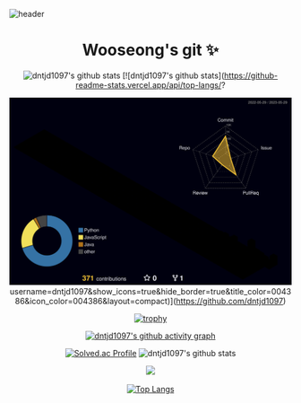 
![header](https://capsule-render.vercel.app/api?type=Waving&color=AFD2E4&height=120&section=header&text=%20&fontSize=20&animation=fadeIn&fontAlign=25&fontAlignY=27&fontColor=ffffff&rotate=0)
<div align="center">

# Wooseong's git ✨
  
![dntjd1097's github stats](https://github-readme-stats.vercel.app/api?username=dntjd1097&show_icons=true)
[![dntjd1097's github stats](https://github-readme-stats.vercel.app/api/top-langs/?
  
![](./profile-3d-contrib/profile-night-rainbow.svg)
username=dntjd1097&show_icons=true&hide_border=true&title_color=004386&icon_color=004386&layout=compact)](https://github.com/dntjd1097)

[![trophy](https://github-profile-trophy.vercel.app/?username=dntjd1097&theme=flat&column=7)](https://github.com/dntjd1097/)

[![dntjd1097's github activity graph](https://github-readme-activity-graph.vercel.app/graph?username=dntjd1097&theme=react)](https://github.com/ashutosh00710/github-readme-activity-graph)




[![Solved.ac Profile](http://mazassumnida.wtf/api/v2/generate_badge?boj=dntjd1097)](https://solved.ac/dntjd1097/) ![dntjd1097's github stats](https://github-readme-stats.vercel.app/api?username=dntjd1097&show_icons=true)

<a href="https://opgc.me/#/users/dntjd1097" target="_blank"><img src="https://api.opgc.me/githubs/users/dntjd1097/tag/?theme=basic" /></a>


[![Top Langs](https://github-readme-stats.vercel.app/api/top-langs/?username=dntjd1097&exclude_repo=Dinosaur-Adventure)](https://github.com/anuraghazra/github-readme-stats)
</div>
